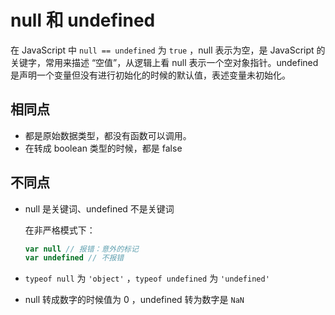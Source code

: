 # null 和 undefined

在 JavaScript 中 `null == undefined` 为 `true` ，null 表示为空，是 JavaScript 的关键字，常用来描述 “空值”，从逻辑上看 null 表示一个空对象指针。undefined 是声明一个变量但没有进行初始化的时候的默认值，表述变量未初始化。

## 相同点

- 都是原始数据类型，都没有函数可以调用。
- 在转成 boolean 类型的时候，都是 false

## 不同点

- null 是关键词、undefined 不是关键词

  在非严格模式下：

  ```js
  var null // 报错：意外的标记
  var undefined // 不报错
  ```

- `typeof null` 为 `'object'` ，`typeof undefined` 为 `'undefined'`
- null 转成数字的时候值为 0 ，undefined 转为数字是 `NaN`
